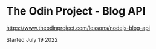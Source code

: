 # The Odin Project - Blog API

https://www.theodinproject.com/lessons/nodejs-blog-api

Started July 19 2022

